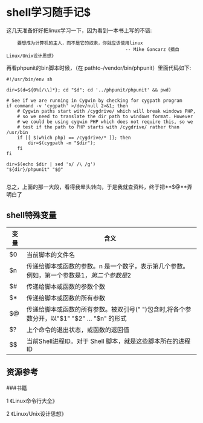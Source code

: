 shell学习随手记$
=================

这几天准备好好把linux学习一下，因为看到一本书上写的不错:

```
	要想成为计算机的主人，而不是它的奴隶，你就应该使用linux
											-- Mike Gancarz《摘自Linux/Unix设计思想》

```

再看phpunit的bin脚本时候，（在 pathto-/vendor/bin/phpunit）里面代码如下:

```
#!/usr/bin/env sh

dir=$(d=${0%[/\\]*}; cd "$d"; cd '../phpunit/phpunit' && pwd)

# See if we are running in Cygwin by checking for cygpath program
if command -v 'cygpath' >/dev/null 2>&1; then
	# Cygwin paths start with /cygdrive/ which will break windows PHP,
	# so we need to translate the dir path to windows format. However
	# we could be using cygwin PHP which does not require this, so we
	# test if the path to PHP starts with /cygdrive/ rather than /usr/bin
	if [[ $(which php) == /cygdrive/* ]]; then
		dir=$(cygpath -m "$dir");
	fi
fi

dir=$(echo $dir | sed 's/ /\ /g')
"${dir}/phpunit" "$@"


```

总之，上面的那一大段，看得我晕头转向，于是我就查资料，终于把**$@**弄明白了

shell特殊变量
-------------

|变量          |含义                                                                                        |
|--------------|--------------------------------------------------------------------------------------------|
|$0            |当前脚本的文件名                                                                            |
|$n	           |传递给脚本或函数的参数。n 是一个数字，表示第几个参数。例如，第一个参数是$1，第二个参数是$2  |
|$#            |传递给脚本或函数的参数个数                                                                  |
|$*            |传递给脚本或函数的所有参数                                                                  |
|$@            |传递给脚本或函数的所有参数。被双引号(" ")包含时,将各个参数分开，以"$1" "$2" … "$n" 的形式  |
|$?            |上个命令的退出状态，或函数的返回值                                                          |
|$$            |当前Shell进程ID。对于 Shell 脚本，就是这些脚本所在的进程ID                                  |


资源参考
--------

###书籍

1 《Linux命令行大全》

2 《Linux/Unix设计思想》

